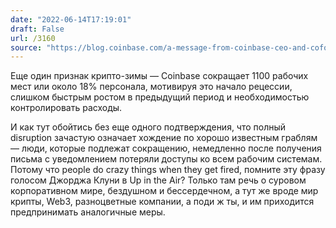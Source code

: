 ```yaml
---
date: "2022-06-14T17:19:01"
draft: False
url: /3160
source: "https://blog.coinbase.com/a-message-from-coinbase-ceo-and-cofounder-brian-armstrong-578d76eedb12"
---
```


Еще один признак крипто-зимы — Coinbase сокращает 1100 рабочих мест или около 18% персонала, мотивируя это начало рецессии, слишком быстрым ростом в предыдущий период и необходимостью контролировать расходы. 

И как тут обойтись без еще одного подтверждения, что полный disruption зачастую означает хождение по хорошо известным граблям — люди, которые подлежат сокращению, немедленно после получения письма с уведомлением потеряли доступы ко всем рабочим системам. Потому что people do crazy things when they get fired, помните эту фразу голосом Джорджа Клуни в Up in the Air? Только там речь о суровом корпоративном мире, бездушном и бессердечном, а тут же вроде мир крипты, Web3, разноцветные компании, а поди ж ты, и им приходится предпринимать аналогичные меры.
